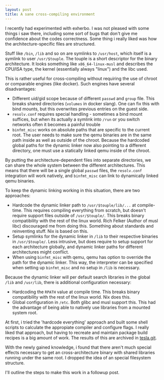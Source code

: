 ```yaml
---
layout: post
title: A sane cross-compiling environment
---
```


I recently had experimented with exherbo.
I was not pleased with some things i saw there, including some sort of bugs that don't give me confidence about the codes correctness.
Some thing i really liked was how the architecture-specific files are structured.

Stuff like `/bin`, `/lib` and so on are symlinks to `/usr/host`, which itself is a symlink to user `/usr/$touple`.
The touple is a short descriptor for the binary architecture.
It looks something like `x86_64-linux-musl` and describes the CPU/ISA type, the kernel (essentially always "linux") and the libc used.

This is rather useful for cross-compiling without requiring the use of chroot or comparable engines (like docker).
Such engines have several disadvantages:

- Different uid/gid scope because of different `passwd` and `group` file.
  This breaks shared directories (`volumes` in docker slang).
  One can fix this with bind mounts, but this overwrites previous entries on the guest side.
- `resolv.conf` requires special handling - sometimes a bind mount suffices, but when its actually a symlink into `/run` or you switch networks often it becomes a painful trouble
- `binfmt_misc` works on absolute paths that are specific to the current root.
  The user needs to make sure the qemu binaries are in the same path inside as well as outside of the chroot.
  Because the hardcoded global paths for the dynamic linker now also pointing to a different directory, one must use a statically linked qemu inside of the chroot.

By putting the architecture-dependent files into separate directories, we can share the whole system between the different architectures.
This means that there will be a single global `passwd` files, the `resolv.conf` integration will work natively, and `binfmt_misc` can link to dynamically linked qemu binaries.

To keep the dynamic linking working in this situation, there are two approaches:

- Hardcode the dynamic linker path to `/usr/$touple/lib/...` at compile-time.
  This requires compiling everything from scratch, but doesn't require support files outside of `/usr/$touple/`.
  This breaks binary compatibility with the rest of the linux world.
  Rich Felker (Author of musl libc) discouraged me from doing this.
  Something about standards and reinventing stuff.
  Nix is based on this.
- Setup symlinks for the dynamic linker in `/lib` to their respective binaries in `/usr/$touple/`.
  Less intrusive, but does require to setup support for each architecture globally, and dynamic linker paths for different architectures might conflict.
- When using `binfmt_misc` with qemu, qemu has option to override the path for the dynamic linker.
  This way, the interpreter can be specified when setting up `binfmt_misc` and no setup in `/lib` is necessary.

Because the dynamic linker will per default search libraries in the global `/lib` and `/usr/lib`, there is additional configuration necessary:

- Hardcoding the `RPATH` value at compile time.
  This breaks binary compatibility with the rest of the linux world.
  Nix does this.
- Global configuration in `/etc`.
  Both glibc and musl support this.
  This had the advantage of being able to natively use libraries from a mounted system root.

At first, i tried the 'hardcode everything' approach and built some shell scripts to calculate the appropiate compiler and configure flags.
I really liked that approach, but having to recreate and maintain package build recipes is a big amount of work.
The results of this are archived in [tesla.git](git://git.w1r3.net/nero/tesla.git).

With the newly gained knowledge, i found that there aren't much special effects necessary to get an cross-architecture binary with shared libraries running under the same root.
I dropped the idea of an special filesystem structure.

I'll outline the steps to make this work in a followup post.
